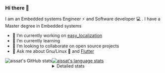 ### Hi there 👋

I am an Embedded systems Engineer ⚡️ and Software developer 💻 . I have a Master degree in Embedded systems
- 🔭 I’m currently working on [easy_localization](https://pub.dev/packages/easy_localization)
- 🌱 I’m currently learning 
- 👯 I’m looking to collaborate on open source projects
- 💬 Ask me about  Gnu/Linux 🐧 and [Flutter](https://flutter.dev) 

<a href="https://profile-summary-for-github.com/user/aissat">
  <img align="left" height="170px" src="https://github-readme-stats.vercel.app/api?username=aissat&show_icons=true&line_height=27&count_private=true&include_all_commits=true" alt="aissat's GitHub stats"/>
  <img src="https://github-readme-stats.vercel.app/api/top-langs/?username=aissat&hide_langs_below=5&layout=compact" alt="aissat's language stats"/>
</a>

<details>
<summary>Detailed stats</summary>
 

### 🧐 Waka Stats

<!--START_SECTION:waka-->
![Profile Views](http://img.shields.io/badge/Profile%20Views-0-blue)

![Lines of code](https://img.shields.io/badge/From%20Hello%20World%20I%27ve%20Written-323189%20lines%20of%20code-blue)

**🐱 My Github Data** 

> 🏆 221 Contributions in the Year 2021
 > 
> 📦 43.0 kB Used in Github's Storage 
 > 
> 💼 Opted to Hire
 > 
> 📜 141 Public Repositories 
 > 
> 🔑 14 Private Repositories  
 > 
**I'm a Night 🦉** 

```text
🌞 Morning    37 commits     ██░░░░░░░░░░░░░░░░░░░░░░░   9.23% 
🌆 Daytime    26 commits     █░░░░░░░░░░░░░░░░░░░░░░░░   6.48% 
🌃 Evening    183 commits    ███████████░░░░░░░░░░░░░░   45.64% 
🌙 Night      155 commits    █████████░░░░░░░░░░░░░░░░   38.65%

```
📅 **I'm Most Productive on Tuesday** 

```text
Monday       48 commits     ███░░░░░░░░░░░░░░░░░░░░░░   11.97% 
Tuesday      111 commits    ███████░░░░░░░░░░░░░░░░░░   27.68% 
Wednesday    45 commits     ██░░░░░░░░░░░░░░░░░░░░░░░   11.22% 
Thursday     66 commits     ████░░░░░░░░░░░░░░░░░░░░░   16.46% 
Friday       53 commits     ███░░░░░░░░░░░░░░░░░░░░░░   13.22% 
Saturday     62 commits     ███░░░░░░░░░░░░░░░░░░░░░░   15.46% 
Sunday       16 commits     █░░░░░░░░░░░░░░░░░░░░░░░░   3.99%

```


📊 **This Week I Spent My Time On** 

```text
⌚︎ Time Zone: Africa/Algiers

💬 Programming Languages: 
Dart                     33 hrs 7 mins       ███████████████████░░░░░░   78.24% 
YAML                     3 hrs 31 mins       ██░░░░░░░░░░░░░░░░░░░░░░░   8.33% 
Markdown                 2 hrs 37 mins       █░░░░░░░░░░░░░░░░░░░░░░░░   6.2% 
Swift                    57 mins             ░░░░░░░░░░░░░░░░░░░░░░░░░   2.25% 
Groovy                   39 mins             ░░░░░░░░░░░░░░░░░░░░░░░░░   1.55%

🔥 Editors: 
VS Code                  42 hrs 19 mins      █████████████████████████   100.0%

💻 Operating System: 
Mac                      21 hrs 12 mins      ████████████░░░░░░░░░░░░░   50.09% 
Linux                    21 hrs 7 mins       ████████████░░░░░░░░░░░░░   49.91%

```

**I Mostly Code in Dart** 

```text
Dart                     19 repos            ██████████░░░░░░░░░░░░░░░   39.58% 
PHP                      4 repos             ██░░░░░░░░░░░░░░░░░░░░░░░   8.33% 
Vala                     4 repos             ██░░░░░░░░░░░░░░░░░░░░░░░   8.33% 
C                        3 repos             █░░░░░░░░░░░░░░░░░░░░░░░░   6.25% 
Shell                    3 repos             █░░░░░░░░░░░░░░░░░░░░░░░░   6.25%

```


**Timeline**

![Chart not found](https://raw.githubusercontent.com/aissat/aissat/master/charts/bar_graph.png) 


<!--END_SECTION:waka-->

</details>
